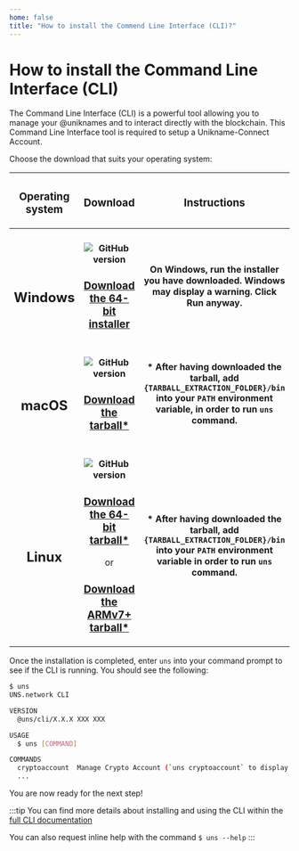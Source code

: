 ```yaml
---
home: false
title: "How to install the Commend Line Interface (CLI)?"
---
```


# How to install the Command Line Interface (CLI)

The <brand name="uns"/> Command Line Interface (CLI) is a powerful tool allowing you to manage your @uniknames and to interact directly with the <brand name="uns"/> blockchain. This Command Line Interface tool is required to setup a Unikname-Connect Account.

Choose the download that suits your operating system:

| <h3>Operating system</h3> | <h3>Download</h3> | <h3>Instructions</h3> |
|:-----------------------------------:|:----------------------------------------------------------------------:|:---------------------------------------:|
| <h2><vp-icon name="windows-brands" size="2em" /><br/>Windows</h2>    | <h4>![GitHub version](https://badge.fury.io/gh/unik-name%2Funs-cli.svg)</h4><h3>[Download the 64-bit installer](https://unikname-cli-assets.s3.fr-par.scw.cloud/uns-x64.exe)</h3> | <h4>On Windows, run the installer you have downloaded. Windows may display a warning. Click **Run anyway**.</h4> |
| <h2><vp-icon name="apple-brands" size="2em" /><br/>macOS</h2>        | <h4>![GitHub version](https://badge.fury.io/gh/unik-name%2Funs-cli.svg)</h4><h3>[Download the tarball*](https://unikname-cli-assets.s3.fr-par.scw.cloud/uns-darwin-x64.tar.gz)</h3> | <h4>* After having downloaded the tarball, add `{TARBALL_EXTRACTION_FOLDER}/bin` into your `PATH` environment variable, in order to run `uns` command.</h4> |
| <h2><vp-icon name="linux-brands" size="2em" /><br/>Linux</h2>        | <h4>![GitHub version](https://badge.fury.io/gh/unik-name%2Funs-cli.svg)</h4><h3>[Download the 64-bit tarball*](https://unikname-cli-assets.s3.fr-par.scw.cloud/uns-linux-x64.tar.gz)</h3>or<h3>[Download the ARMv7+ tarball*](https://unikname-cli-assets.s3.fr-par.scw.cloud/uns-linux-arm.tar.gz)</h3> | <h4>* After having downloaded the tarball, add `{TARBALL_EXTRACTION_FOLDER}/bin` into your `PATH` environment variable in order to run `uns` command.</h4> |

Once the installation is completed, enter `uns` into your command prompt to see if the CLI is running. You should see the following:

```bash
$ uns
UNS.network CLI

VERSION
  @uns/cli/X.X.X XXX XXX

USAGE
  $ uns [COMMAND]

COMMANDS
  cryptoaccount  Manage Crypto Account (`uns cryptoaccount` to display Crypto Account commands)
  ...
```

You are now ready for the next step!

:::tip
You can find more details about installing and using the CLI within the [full CLI documentation](https://docs.uns.network/uns-use-the-network/cli.html#download-and-installation)

You can also request inline help with the command `$ uns --help`
:::

<hseparator/>

